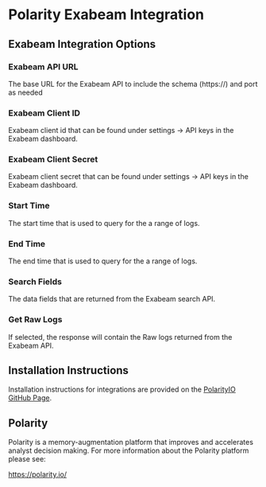 # Polarity Exabeam Integration

## Exabeam Integration Options

### Exabeam API URL

The base URL for the Exabeam API to include the schema (https://) and port as needed

### Exabeam Client ID

Exabeam client id that can be found under settings -> API keys in the Exabeam dashboard.

### Exabeam Client Secret

Exabeam client secret that can be found under settings -> API keys in the Exabeam dashboard.

### Start Time

The start time that is used to query for the a range of logs.

### End Time

The end time that is used to query for the a range of logs.

### Search Fields

The data fields that are returned from the Exabeam search API.

### Get Raw Logs

If selected, the response will contain the Raw logs returned from the Exabeam API.

## Installation Instructions

Installation instructions for integrations are provided on the [PolarityIO GitHub Page](https://polarityio.github.io/).

## Polarity

Polarity is a memory-augmentation platform that improves and accelerates analyst decision making. For more information about the Polarity platform please see:

https://polarity.io/
